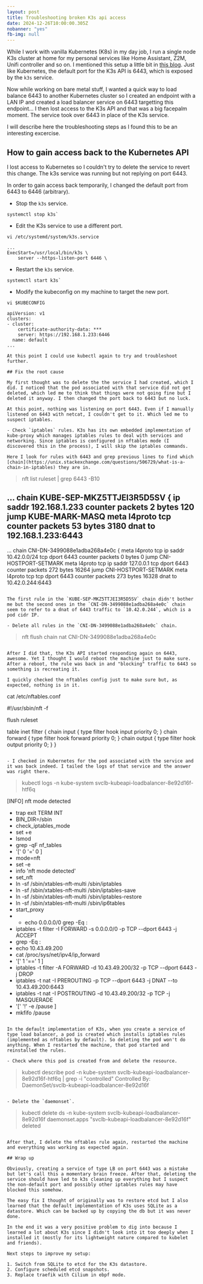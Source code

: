 ```yaml
---
layout: post
title: Troubleshooting broken K3s api access
date: 2024-12-26T10:00:00.305Z
nobanner: "yes"
fb-img: null
---
```


While I work with vanilla Kubernetes (K8s) in my day job, I run a single node K3s cluster at home for my personal services like Home Assistant, Z2M, Unifi controller and so on. I mentioned this setup a little bit in [this blog](2024-03-30-argo-events-and-renovate.md). Just like Kubernetes, the default port for the K3s API is 6443, which is exposed by the `k3s` service. 

Now while working on bare metal stuff, I wanted a quick way to load balance 6443 to another Kubernetes cluster so I created an endpoint with a LAN IP and created a load balancer service on 6443 targetting this endpoint... I then lost access to the K3s API and that was a big facepalm moment. The service took over 6443 in place of the K3s service.

I will describe here the troubleshooting steps as I found this to be an interesting excercise.

## How to gain access back to the Kubernetes API

I lost access to Kubernetes so I couldn't try to delete the service to revert this change. The k3s service was running but not replying on port 6443.

In order to gain access back temporarily, I changed the default port from 6443 to 6446 (arbitrary).

- Stop the `k3s` service.

```
systemctl stop k3s`
```

- Edit the K3s service to use a different port.

```
vi /etc/systemd/system/k3s.service

...
ExecStart=/usr/local/bin/k3s \
    server --https-listen-port 6446 \
```

- Restart the `k3s` service.

```
systemctl start k3s`
```

- Modify the kubeconfig on my machine to target the new port.

```
vi $KUBECONFIG

apiVersion: v1
clusters:
- cluster:
    certificate-authority-data: ***
    server: https://192.168.1.233:6446
  name: default
...

At this point I could use kubectl again to try and troubleshoot further.

## Fix the root cause

My first thought was to delete the the service I had created, which I did. I noticed that the pod associated with that service did not get deleted, which led me to think that things were not going fine but I deleted it anyway. I then changed the port back to 6443 but no luck.

At this point, nothing was listening on port 6443. Even if I manually listened on 6443 with netcat, I couldn't get to it. Which led me to suspect iptables.

- Check `iptables` rules. K3s has its own embedded implementation of kube-proxy which manages iptables rules to deal with services and networking. Since iptables is configured in nftables mode (I discovered this in the process), I will skip the iptables commands.

Here I look for rules with 6443 and grep previous lines to find which [chain](https://unix.stackexchange.com/questions/506729/what-is-a-chain-in-iptables) they are in. 

```
> nft list ruleset | grep 6443 -B10

...
	chain KUBE-SEP-MKZ5TTJEI3R5D5SV {
		ip saddr 192.168.1.233  counter packets 2 bytes 120 jump KUBE-MARK-MASQ
		meta l4proto tcp   counter packets 53 bytes 3180 dnat to 192.168.1.233:6443
--
...
	chain CNI-DN-3499088e1adba268a4e0c {
		meta l4proto tcp ip saddr 10.42.0.0/24 tcp dport 6443 counter packets 0 bytes 0 jump CNI-HOSTPORT-SETMARK
		meta l4proto tcp ip saddr 127.0.0.1 tcp dport 6443 counter packets 272 bytes 16264 jump CNI-HOSTPORT-SETMARK
		meta l4proto tcp tcp dport 6443 counter packets 273 bytes 16328 dnat to 10.42.0.244:6443
```

The first rule in the `KUBE-SEP-MKZ5TTJEI3R5D5SV` chain didn't bother me but the second ones in the `CNI-DN-3499088e1adba268a4e0c` chain seem to refer to a dnat of 6443 traffic to `10.42.0.244`, which is a pod cidr IP.

- Delete all rules in the `CNI-DN-3499088e1adba268a4e0c` chain.

```
> nft flush chain nat CNI-DN-3499088e1adba268a4e0c
```

After I did that, the K3s API started responding again on 6443, awesome. Yet I thought I would reboot the machine just to make sure. After a reboot, the rule was back in and "blocking" traffic to 6443 so something is recreating it.

I quickly checked the nftables config just to make sure but, as expected, nothing is in it.

```
cat /etc/nftables.conf

#!/usr/sbin/nft -f

flush ruleset

table inet filter {
	chain input {
		type filter hook input priority 0;
	}
	chain forward {
		type filter hook forward priority 0;
	}
	chain output {
		type filter hook output priority 0;
	}
}
```

- I checked in Kubernetes for the pod associated with the service and it was back indeed. I tailed the logs of that service and the answer was right there. 

```
> kubectl logs -n kube-system                 svclb-kubeapi-loadbalancer-8e92d16f-htf6q

[INFO]  nft mode detected
+ trap exit TERM INT
+ BIN_DIR=/sbin
+ check_iptables_mode
+ set +e
+ lsmod
+ grep -qF nf_tables
+ '[' 0 '=' 0 ]
+ mode=nft
+ set -e
+ info 'nft mode detected'
+ set_nft
+ ln -sf /sbin/xtables-nft-multi /sbin/iptables
+ ln -sf /sbin/xtables-nft-multi /sbin/iptables-save
+ ln -sf /sbin/xtables-nft-multi /sbin/iptables-restore
+ ln -sf /sbin/xtables-nft-multi /sbin/ip6tables
+ start_proxy
+ + echo 0.0.0.0/0
grep -Eq :
+ iptables -t filter -I FORWARD -s 0.0.0.0/0 -p TCP --dport 6443 -j ACCEPT
+ grep -Eq :
+ echo 10.43.49.200
+ cat /proc/sys/net/ipv4/ip_forward
+ '[' 1 '==' 1 ]
+ iptables -t filter -A FORWARD -d 10.43.49.200/32 -p TCP --dport 6443 -j DROP
+ iptables -t nat -I PREROUTING -p TCP --dport 6443 -j DNAT --to 10.43.49.200:6443
+ iptables -t nat -I POSTROUTING -d 10.43.49.200/32 -p TCP -j MASQUERADE
+ '[' '!' -e /pause ]
+ mkfifo /pause
```

In the default implementation of K3s, when you create a service of type load balancer, a pod is created which installs iptables rules (implemented as nftables by default). So deleting the pod won't do anything. When I restarted the machine, that pod started and reinstalled the rules.

- Check where this pod is created from and delete the resource.

```
> kubectl describe pod -n kube-system svclb-kubeapi-loadbalancer-8e92d16f-htf6q | grep -i "controlled"
Controlled By:  DaemonSet/svclb-kubeapi-loadbalancer-8e92d16f
```

- Delete the `daemonset`.

```
> kubectl delete ds -n kube-system svclb-kubeapi-loadbalancer-8e92d16f
daemonset.apps "svclb-kubeapi-loadbalancer-8e92d16f" deleted
```

After that, I delete the nftables rule again, restarted the machine and everything was working as expected again.

## Wrap up

Obviously, creating a service of type LB on port 6443 was a mistake but let's call this a momentary brain freeze. After that, deleting the service should have led to k3s cleaning up everything but I suspect the non-default port and possibly other iptables rules may have blocked this somehow.

The easy fix I thought of originally was to restore etcd but I also learned that the default implementation of K3s uses SQLite as a datastore. Which can be backed up by copying the db but it was never done.

In the end it was a very positive problem to dig into because I learned a lot about K3s since I didn't look into it too deeply when I installed it (mostly for its lightweight nature compared to kubelet and friends).

Next steps to improve my setup:

1. Switch from SQLite to etcd for the K3s datastore.
2. Configure scheduled etcd snapshots.
3. Replace traefik with Cilium in ebpf mode.